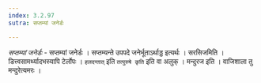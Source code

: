 ```yaml
---
index: 3.2.97
sutra: सप्तम्यां जनेर्डः

---
```

_सप्तम्यां जनेर्डः_ - सप्तम्यां जनेर्डः । सप्तम्यन्ते उपपदे जनेर्भूताऽर्थाड्ड इत्यर्थः । सरसिजमिति । डित्त्वसामर्थ्यादभस्यापि टेर्लोपः । `हलदन्तात्` इति `तत्पुरुषे कृति` इति वा अलुक् । मन्दुरज इति । वाजिशाला तु मन्दुरेत्यमरः ।